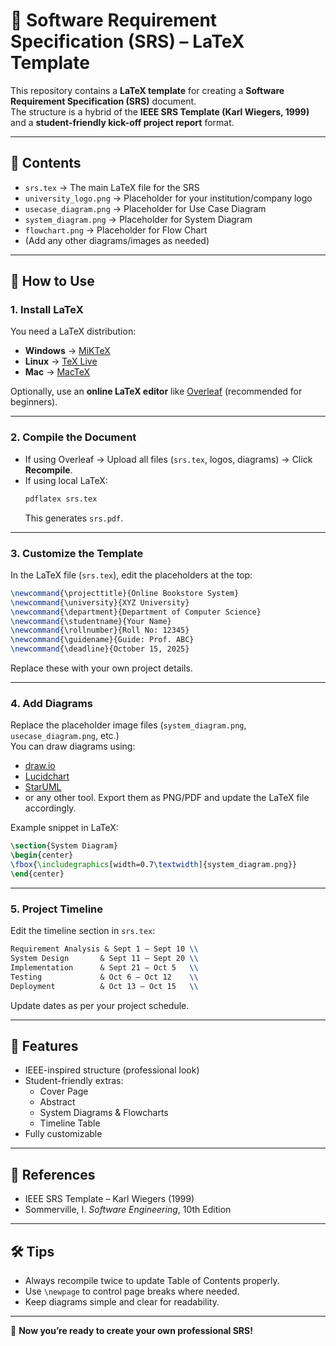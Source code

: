 # 📄 Software Requirement Specification (SRS) – LaTeX Template

This repository contains a **LaTeX template** for creating a **Software Requirement Specification (SRS)** document.  
The structure is a hybrid of the **IEEE SRS Template (Karl Wiegers, 1999)** and a **student-friendly kick-off project report** format.

---

## 📂 Contents
- `srs.tex` → The main LaTeX file for the SRS
- `university_logo.png` → Placeholder for your institution/company logo
- `usecase_diagram.png` → Placeholder for Use Case Diagram
- `system_diagram.png` → Placeholder for System Diagram
- `flowchart.png` → Placeholder for Flow Chart
- (Add any other diagrams/images as needed)

---

## 🚀 How to Use

### 1. Install LaTeX
You need a LaTeX distribution:
- **Windows** → [MiKTeX](https://miktex.org/download)  
- **Linux** → [TeX Live](https://www.tug.org/texlive/)  
- **Mac** → [MacTeX](https://tug.org/mactex/)

Optionally, use an **online LaTeX editor** like [Overleaf](https://overleaf.com) (recommended for beginners).

---

### 2. Compile the Document
- If using Overleaf → Upload all files (`srs.tex`, logos, diagrams) → Click **Recompile**.  
- If using local LaTeX:
  ```bash
  pdflatex srs.tex
  ```
  This generates `srs.pdf`.

---

### 3. Customize the Template
In the LaTeX file (`srs.tex`), edit the placeholders at the top:

```latex
\newcommand{\projecttitle}{Online Bookstore System}
\newcommand{\university}{XYZ University}
\newcommand{\department}{Department of Computer Science}
\newcommand{\studentname}{Your Name}
\newcommand{\rollnumber}{Roll No: 12345}
\newcommand{\guidename}{Guide: Prof. ABC}
\newcommand{\deadline}{October 15, 2025}
```

Replace these with your own project details.

---

### 4. Add Diagrams
Replace the placeholder image files (`system_diagram.png`, `usecase_diagram.png`, etc.)  
You can draw diagrams using:
- [draw.io](https://app.diagrams.net/)  
- [Lucidchart](https://lucid.app/)  
- [StarUML](http://staruml.io/)  
- or any other tool. Export them as PNG/PDF and update the LaTeX file accordingly.

Example snippet in LaTeX:
```latex
\section{System Diagram}
\begin{center}
\fbox{\includegraphics[width=0.7\textwidth]{system_diagram.png}}
\end{center}
```

---

### 5. Project Timeline
Edit the timeline section in `srs.tex`:
```latex
Requirement Analysis & Sept 1 – Sept 10 \\
System Design       & Sept 11 – Sept 20 \\
Implementation      & Sept 21 – Oct 5   \\
Testing             & Oct 6 – Oct 12    \\
Deployment          & Oct 13 – Oct 15   \\
```

Update dates as per your project schedule.

---

## 📌 Features
- IEEE-inspired structure (professional look)
- Student-friendly extras:
  - Cover Page
  - Abstract
  - System Diagrams & Flowcharts
  - Timeline Table
- Fully customizable

---

## 📖 References
- IEEE SRS Template – Karl Wiegers (1999)
- Sommerville, I. *Software Engineering*, 10th Edition

---

## 🛠 Tips
- Always recompile twice to update Table of Contents properly.
- Use `\newpage` to control page breaks where needed.
- Keep diagrams simple and clear for readability.

---

📢 **Now you’re ready to create your own professional SRS!**
